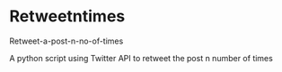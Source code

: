 # Retweetntimes
Retweet-a-post-n-no-of-times

A python script using Twitter API to retweet the post n number of times 
